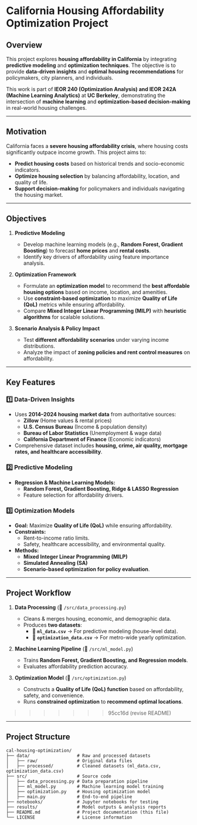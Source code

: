 # California Housing Affordability Optimization Project

## **Overview**
This project explores **housing affordability in California** by integrating **predictive modeling** and **optimization techniques**. The objective is to provide **data-driven insights** and **optimal housing recommendations** for policymakers, city planners, and individuals.

This work is part of **IEOR 240 (Optimization Analysis) and IEOR 242A (Machine Learning Analytics)** at **UC Berkeley**, demonstrating the intersection of **machine learning** and **optimization-based decision-making** in real-world housing challenges.

---

## **Motivation**
California faces a **severe housing affordability crisis**, where housing costs significantly outpace income growth. This project aims to:
- **Predict housing costs** based on historical trends and socio-economic indicators.
- **Optimize housing selection** by balancing affordability, location, and quality of life.
- **Support decision-making** for policymakers and individuals navigating the housing market.

---

## **Objectives**
1. **Predictive Modeling**  
   - Develop machine learning models (e.g., **Random Forest, Gradient Boosting**) to forecast **home prices** and **rental costs**.  
   - Identify key drivers of affordability using feature importance analysis.

2. **Optimization Framework**  
   - Formulate an **optimization model** to recommend the **best affordable housing options** based on income, location, and amenities.  
   - Use **constraint-based optimization** to maximize **Quality of Life (QoL)** metrics while ensuring affordability.  
   - Compare **Mixed Integer Linear Programming (MILP)** with **heuristic algorithms** for scalable solutions.

3. **Scenario Analysis & Policy Impact**  
   - Test **different affordability scenarios** under varying income distributions.  
   - Analyze the impact of **zoning policies and rent control measures** on affordability.  

---

## **Key Features**
### **1️⃣ Data-Driven Insights**
- Uses **2014–2024 housing market data** from authoritative sources:
  - **Zillow** (Home values & rental prices)
  - **U.S. Census Bureau** (Income & population density)
  - **Bureau of Labor Statistics** (Unemployment & wage data)
  - **California Department of Finance** (Economic indicators)
- Comprehensive dataset includes **housing, crime, air quality, mortgage rates, and healthcare accessibility**.

### **2️⃣ Predictive Modeling**
- **Regression & Machine Learning Models:**  
  - **Random Forest, Gradient Boosting, Ridge & LASSO Regression**
  - Feature selection for affordability drivers.

### **3️⃣ Optimization Models**
- **Goal:** Maximize **Quality of Life (QoL)** while ensuring affordability.
- **Constraints:**
  - Rent-to-income ratio limits.
  - Safety, healthcare accessibility, and environmental quality.
- **Methods:**
  - **Mixed Integer Linear Programming (MILP)**
  - **Simulated Annealing (SA)**
  - **Scenario-based optimization for policy evaluation**.

---

## **Project Workflow**
1. **Data Processing** (📂 `/src/data_processing.py`)  
   - Cleans & merges housing, economic, and demographic data.  
   - Produces **two datasets**:  
     - 📄 **`ml_data.csv`** → For predictive modeling (house-level data).  
     - 📄 **`optimization_data.csv`** → For metro-wide yearly optimization.

2. **Machine Learning Pipeline** (📂 `/src/ml_model.py`)  
   - Trains **Random Forest, Gradient Boosting, and Regression models**.  
   - Evaluates affordability prediction accuracy.

3. **Optimization Model** (📂 `/src/optimization.py`)  
   - Constructs a **Quality of Life (QoL) function** based on affordability, safety, and convenience.  
   - Runs **constrained optimization** to **recommend optimal locations**.

<!-- 
---

## **Technologies Used**
### **🛠️ Programming & Libraries**
- **Languages:** Python  
- **Data Processing:** Pandas, NumPy  
- **Machine Learning:** Scikit-learn, XGBoost  
- **Optimization:** Pyomo, OR-Tools, PuLP  
- **Visualization:** Matplotlib, Seaborn  
<<<<<<< HEAD
=======

### **📂 Tools**
- Jupyter Notebook  
- GitHub (Version Control)  
- Pandas Profiling for EDA  
- Google Cloud (for potential large-scale data processing) -->
>>>>>>> 95cc16d (revise README)

---

## **Project Structure**
```plaintext
cal-housing-optimization/
├── data/                  # Raw and processed datasets
│   ├── raw/               # Original data files
│   ├── processed/         # Cleaned datasets (ml_data.csv, optimization_data.csv)
├── src/                   # Source code
│   ├── data_processing.py # Data preparation pipeline
│   ├── ml_model.py        # Machine learning model training
│   ├── optimization.py    # Housing optimization model
│   ├── main.py            # End-to-end pipeline
├── notebooks/             # Jupyter notebooks for testing
├── results/               # Model outputs & analysis reports
├── README.md              # Project documentation (this file)
└── LICENSE                # License information
